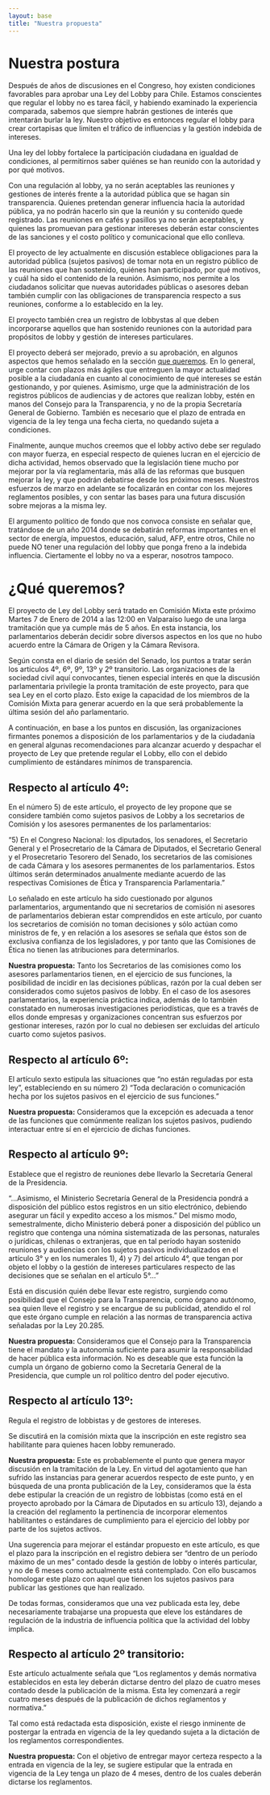 ```yaml
---
layout: base
title: "Nuestra propuesta"
---
```


# Nuestra postura

Después de años de discusiones en el Congreso, hoy existen condiciones favorables para aprobar una Ley del Lobby para Chile. Estamos conscientes que regular el lobby no es tarea fácil, y habiendo examinado la experiencia comparada, sabemos que siempre habrán gestiones de interés que intentarán burlar la ley. Nuestro objetivo es entonces regular el lobby para crear cortapisas que limiten el tráfico de influencias y la gestión indebida de intereses.

Una ley del lobby fortalece la participación ciudadana en igualdad de condiciones, al permitirnos saber quiénes se han reunido con la autoridad y por qué motivos.

Con una regulación al lobby, ya no serán aceptables las reuniones y  gestiones de interés frente a la autoridad pública que se hagan sin transparencia. Quienes pretendan generar influencia hacia la autoridad pública, ya no podrán hacerlo sin que la reunión y su contenido quede registrado. Las reuniones en cafés y pasillos ya no serán aceptables, y quienes las promuevan para gestionar intereses deberán estar conscientes de las sanciones y el costo político y comunicacional que ello conlleva.

El proyecto de ley actualmente en discusión establece obligaciones para la autoridad pública (sujetos pasivos) de tomar nota en un registro público de las reuniones que han sostenido, quiénes han participado, por qué motivos, y cuál ha sido el contenido de la reunión. Asimismo, nos permite a los ciudadanos solicitar que nuevas autoridades públicas o asesores deban también cumplir con las obligaciones de transparencia respecto a sus reuniones, conforme a lo establecido en la ley.

El proyecto también crea un registro de lobbystas al que deben incorporarse aquellos que han sostenido reuniones con la autoridad para propósitos de lobby y gestión de intereses particulares.

El proyecto deberá ser mejorado, previo a su aprobación, en algunos aspectos que hemos señalado en la sección [que queremos](que-queremos.html). En lo general, urge contar con plazos más ágiles que entreguen la mayor actualidad posible a la ciudadanía en cuanto al conocimiento de qué intereses se están gestionando, y por quienes. Asimismo, urge que la administración de los registros públicos de audiencias y de actores que realizan lobby, estén en manos del Consejo para la Transparencia, y no de la propia Secretaría General de Gobierno. También es necesario que el plazo de entrada en vigencia de la ley tenga una fecha cierta, no quedando sujeta a condiciones.

Finalmente, aunque muchos creemos que el lobby activo debe ser regulado con mayor fuerza, en especial respecto de quienes lucran en el ejercicio de dicha actividad, hemos observado que la legislación tiene mucho por mejorar por la vía reglamentaria, más allá de las reformas que busquen mejorar la ley, y que podrán debatirse desde los próximos meses. Nuestros esfuerzos de marzo en adelante se focalizarán en contar con los mejores reglamentos posibles, y con sentar las bases para una futura discusión sobre mejoras a la misma ley.

El argumento político de fondo que nos convoca consiste en señalar que, tratándose de un año 2014 donde se debatirán reformas importantes en el sector de energía, impuestos, educación, salud, AFP, entre otros, Chile no puede NO tener una regulación del lobby que ponga freno a la indebida influencia. Ciertamente el lobby no va a esperar, nosotros tampoco.

# ¿Qué queremos?

El proyecto de Ley del Lobby será tratado en Comisión Mixta este próximo Martes 7 de Enero de 2014 a las 12:00 en Valparaíso luego de una larga tramitación que ya cumple más de 5 años. En esta instancia, los parlamentarios deberán decidir sobre diversos aspectos en los que no hubo acuerdo entre la Cámara de Origen y la Cámara Revisora.

Según consta en el diario de sesión del Senado, los puntos a tratar serán los artículos 4º, 6º, 9º, 13º y 2º transitorio. Las organizaciones de la sociedad civil aquí convocantes, tienen especial interés en que la discusión parlamentaria privilegie la pronta tramitación de este proyecto, para que sea Ley en el corto plazo. Esto exige la capacidad de los miembros de la Comisión Mixta para generar acuerdo en la que será probablemente la última sesión del año parlamentario.

A continuación, en base a los puntos en discusión, las organizaciones firmantes ponemos a disposición de los parlamentarios y de la ciudadanía en general algunas recomendaciones para alcanzar acuerdo y despachar el proyecto de Ley que pretende regular el Lobby, ello con el debido cumplimiento de estándares mínimos de transparencia.


## Respecto al artículo 4º:

En el número 5) de este artículo, el proyecto de ley propone que se considere también como sujetos pasivos de Lobby a los secretarios de Comisión y los asesores permanentes de los parlamentarios:

“5) En el Congreso Nacional: los diputados, los senadores, el Secretario General y el Prosecretario de la Cámara de Diputados, el Secretario General y el Prosecretario Tesorero del Senado, los secretarios de las comisiones de cada Cámara y los asesores permanentes de los parlamentarios. Estos últimos serán determinados anualmente mediante acuerdo de las respectivas Comisiones de Ética y Transparencia Parlamentaria.”

Lo señalado en este artículo ha sido cuestionado por algunos parlamentarios, argumentando que ni secretarios de comisión ni asesores de parlamentarios debieran estar comprendidos en este artículo, por cuanto los secretarios de comisión no toman decisiones y sólo actúan como ministros de fe, y en relación a los asesores se señala que éstos son de exclusiva confianza de los legisladores, y por tanto que las Comisiones de Ética no tienen las atribuciones para determinarlos.

**Nuestra propuesta:** Tanto los Secretarios de las comisiones como los asesores parlamentarios tienen, en el ejercicio de sus funciones, la posibilidad de incidir en las decisiones públicas, razón por la cual deben ser considerados como sujetos pasivos de lobby. En el caso de los asesores parlamentarios, la experiencia práctica indica, además de lo también constatado en numerosas investigaciones periodísticas, que es a través de ellos donde empresas y organizaciones concentran sus esfuerzos por gestionar intereses, razón por lo cual no debiesen ser excluidas del artículo cuarto como sujetos pasivos.


## Respecto al artículo 6º:

El artículo sexto estipula las situaciones que “no están reguladas por esta ley”, estableciendo en su número 2) “Toda declaración o comunicación hecha por los sujetos pasivos en el ejercicio de sus funciones.”


**Nuestra propuesta:** Consideramos que la excepción es adecuada a tenor de las funciones que comúnmente realizan los sujetos pasivos, pudiendo interactuar entre sí en el ejercicio de dichas funciones.


## Respecto al artículo 9º:

Establece que el registro de reuniones debe llevarlo la Secretaría General de la Presidencia. 

“...Asimismo, el Ministerio Secretaría General de la Presidencia pondrá a disposición del público estos registros en un sitio electrónico, debiendo asegurar un fácil y expedito acceso a los mismos.”
Del mismo modo, semestralmente, dicho Ministerio deberá poner a disposición del público un registro que contenga una nómina sistematizada de las personas, naturales o jurídicas, chilenas o extranjeras, que en tal período hayan sostenido reuniones y audiencias con los sujetos pasivos individualizados en el artículo 3° y en los numerales 1), 4) y 7) del artículo 4°, que tengan por objeto el lobby o la gestión de intereses particulares respecto de las decisiones que se señalan en el artículo 5°…”

Está en discusión quién debe llevar este registro, surgiendo como posibilidad que el Consejo para la Transparencia, como órgano autónomo, sea quien lleve el registro y se encargue de su publicidad, atendido el rol que este órgano cumple en relación a las normas de transparencia activa señaladas por la Ley 20.285.

**Nuestra propuesta:** Consideramos que el Consejo para la Transparencia tiene el mandato y la autonomía suficiente para asumir la responsabilidad de hacer pública esta información. No es deseable que esta función la cumpla un órgano de gobierno como la Secretaría General de la Presidencia, que cumple un rol político dentro del poder ejecutivo.



## Respecto al artículo 13º:

Regula el registro de lobbistas y de gestores de intereses.

Se discutirá en la comisión mixta que la inscripción en este registro sea habilitante para quienes hacen lobby remunerado.

**Nuestra propuesta:** Este es probablemente el punto que genera mayor discusión en la tramitación de la Ley. En virtud del agotamiento que han sufrido las instancias para generar acuerdos respecto de este punto, y en búsqueda de una pronta publicación de la Ley, consideramos que la ésta debe estipular la creación de un registro de lobbistas (como está en el proyecto aprobado por la Cámara de Diputados en su artículo 13), dejando a la creación del reglamento la pertinencia de incorporar elementos habilitantes o estándares de cumplimiento para el ejercicio del lobby por parte de los sujetos activos. 

Una sugerencia para mejorar el estándar propuesto en este artículo, es que el plazo para la inscripción en el registro debiera ser “dentro de un período máximo de un mes” contado desde la gestión de lobby o interés particular, y no de 6 meses como actualmente está contemplado. Con ello buscamos homologar este plazo con aquel que tienen los sujetos pasivos para publicar las gestiones que han realizado. 

De todas formas, consideramos que una vez publicada esta ley, debe necesariamente trabajarse una propuesta que eleve los estándares de regulación de la industria de influencia política que la actividad del lobby implica.


## Respecto al artículo 2º transitorio:


Este artículo actualmente señala que “Los reglamentos y demás normativa establecidos en esta ley deberán dictarse dentro del plazo de cuatro meses contado desde la publicación de la misma. Esta ley comenzará a regir cuatro meses después de la publicación de dichos reglamentos y normativa.”


Tal como está redactada esta disposición, existe el riesgo inminente de postergar la entrada en vigencia de la ley quedando sujeta a la dictación de los reglamentos correspondientes. 


**Nuestra propuesta:** Con el objetivo de entregar mayor certeza respecto a la entrada en vigencia de la ley, se sugiere estipular que la entrada en vigencia de la Ley tenga un plazo de 4 meses, dentro de los cuales deberán dictarse los reglamentos.